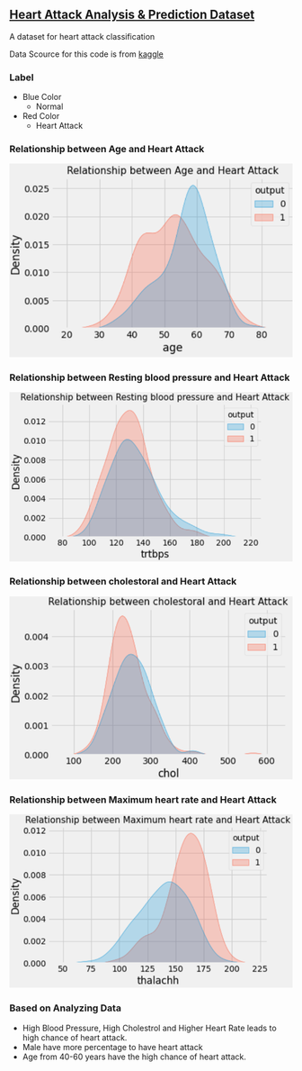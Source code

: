 ## <a href="https://www.kaggle.com/dongjun819/heart-attack-analysis"> Heart Attack Analysis & Prediction Dataset </a>
A dataset for heart attack classification

Data Scource for this code is from <a href="https://www.kaggle.com/rashikrahmanpritom/heart-attack-analysis-prediction-dataset"> kaggle </a>

### Label
- Blue Color
    - Normal
- Red Color
    - Heart Attack

### Relationship between Age and Heart Attack
<img src="image/age_heart_attack.PNG">

### Relationship between Resting blood pressure and Heart Attack
<img src="image/blood_pressure_heart_attack.PNG">

### Relationship between cholestoral and Heart Attack
<img src="image/cholestoral_heart_attack.PNG">

### Relationship between Maximum heart rate and Heart Attack
<img src="image/heart_rate_heart_attack.PNG">

### Based on Analyzing Data
  - High Blood Pressure, High Cholestrol and Higher Heart Rate leads to high chance of heart attack.
  - Male have more percentage to have heart attack
  - Age from 40-60 years have the high chance of heart attack.
